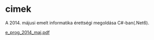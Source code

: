 # cimek
A 2014. májusi emelt informatika érettségi megoldása C#-ban(.Net6).

[e_prog_2014_maj.pdf](https://github.com/bendihu/cimek/files/8178622/e_prog_2014_maj.pdf)
